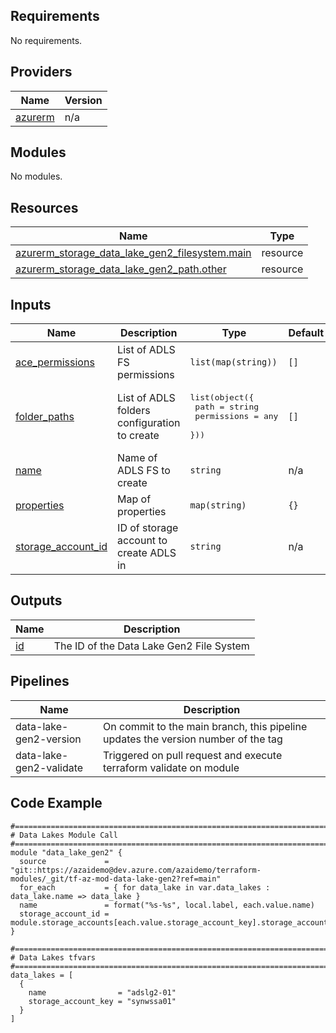 <!-- BEGIN_TF_DOCS -->
## Requirements

No requirements.

## Providers

| Name | Version |
|------|---------|
| <a name="provider_azurerm"></a> [azurerm](#provider\_azurerm) | n/a |

## Modules

No modules.

## Resources

| Name | Type |
|------|------|
| [azurerm_storage_data_lake_gen2_filesystem.main](https://registry.terraform.io/providers/hashicorp/azurerm/latest/docs/resources/storage_data_lake_gen2_filesystem) | resource |
| [azurerm_storage_data_lake_gen2_path.other](https://registry.terraform.io/providers/hashicorp/azurerm/latest/docs/resources/storage_data_lake_gen2_path) | resource |

## Inputs

| Name | Description | Type | Default | Required |
|------|-------------|------|---------|:--------:|
| <a name="input_ace_permissions"></a> [ace\_permissions](#input\_ace\_permissions) | List of ADLS FS permissions | `list(map(string))` | `[]` | no |
| <a name="input_folder_paths"></a> [folder\_paths](#input\_folder\_paths) | List of ADLS folders configuration to create | <pre>list(object({<br>    path        = string<br>    permissions = any<br>  }))</pre> | `[]` | no |
| <a name="input_name"></a> [name](#input\_name) | Name of ADLS FS to create | `string` | n/a | yes |
| <a name="input_properties"></a> [properties](#input\_properties) | Map of properties | `map(string)` | `{}` | no |
| <a name="input_storage_account_id"></a> [storage\_account\_id](#input\_storage\_account\_id) | ID of storage account to create ADLS in | `string` | n/a | yes |

## Outputs

| Name | Description |
|------|-------------|
| <a name="output_id"></a> [id](#output\_id) | The ID of the Data Lake Gen2 File System |
<!-- END_TF_DOCS -->

## Pipelines

| Name | Description |
|------|-------------|
| data-lake-gen2-version | On commit to the main branch, this pipeline updates the version number of the tag |
| data-lake-gen2-validate | Triggered on pull request and execute terraform validate on module |

## Code Example 
```
#================================================================================================
# Data Lakes Module Call
#================================================================================================
module "data_lake_gen2" {
  source             = "git::https://azaidemo@dev.azure.com/azaidemo/terraform-modules/_git/tf-az-mod-data-lake-gen2?ref=main"
  for_each           = { for data_lake in var.data_lakes : data_lake.name => data_lake }
  name               = format("%s-%s", local.label, each.value.name)
  storage_account_id = module.storage_accounts[each.value.storage_account_key].storage_account_id
}
```

```
#================================================================================================
# Data Lakes tfvars
#================================================================================================
data_lakes = [
  {
    name                = "adslg2-01"
    storage_account_key = "synwssa01"
  }
]
```